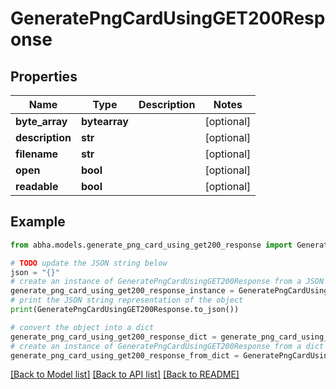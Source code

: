 # GeneratePngCardUsingGET200Response


## Properties

Name | Type | Description | Notes
------------ | ------------- | ------------- | -------------
**byte_array** | **bytearray** |  | [optional] 
**description** | **str** |  | [optional] 
**filename** | **str** |  | [optional] 
**open** | **bool** |  | [optional] 
**readable** | **bool** |  | [optional] 

## Example

```python
from abha.models.generate_png_card_using_get200_response import GeneratePngCardUsingGET200Response

# TODO update the JSON string below
json = "{}"
# create an instance of GeneratePngCardUsingGET200Response from a JSON string
generate_png_card_using_get200_response_instance = GeneratePngCardUsingGET200Response.from_json(json)
# print the JSON string representation of the object
print(GeneratePngCardUsingGET200Response.to_json())

# convert the object into a dict
generate_png_card_using_get200_response_dict = generate_png_card_using_get200_response_instance.to_dict()
# create an instance of GeneratePngCardUsingGET200Response from a dict
generate_png_card_using_get200_response_from_dict = GeneratePngCardUsingGET200Response.from_dict(generate_png_card_using_get200_response_dict)
```
[[Back to Model list]](../README.md#documentation-for-models) [[Back to API list]](../README.md#documentation-for-api-endpoints) [[Back to README]](../README.md)


